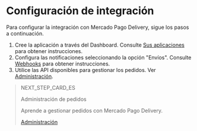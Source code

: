 # Configuración de integración

Para configurar la integración con Mercado Pago Delivery, sigue los pasos a continuación.

1. Cree la aplicación a través del Dashboard. Consulte [Sus aplicaciones](https://www.mercadopago[FAKER][URL][DOMAIN]/developers/es/guides/resources/dashboard/applications) para obtener instrucciones.
2. Configura las notificaciones seleccionando la opción "Envíos". Consulte [Webhooks](https://www.mercadopago[FAKER][URL][DOMAIN]/developers/es/guides/notifications/webhooks/webhooks) para obtener instrucciones.
3. Utilice las API disponibles para gestionar los pedidos. Ver [Administración](https://www.mercadopago[FAKER][URL][DOMAIN]/developers/es/guides/proximity-mp-delivery/order-management).

> NEXT_STEP_CARD_ES
>
> Administración de pedidos
>
> Aprende a gestionar pedidos con Mercado Pago Delivery.
>
> [Administración](https://www.mercadopago[FAKER][URL][DOMAIN]/developers/es/guides/proximity-mp-delivery/order-management)

